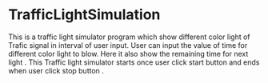 # TrafficLightSimulation
This is a traffic light simulator program which show different color light of Trafic signal in interval of user input. User can input the value of  time for different color light to blow. 
Here it also show the  remaining time for next light . 
This Traffic light simulator starts once user click start button and ends when user click stop button . 


           
            

